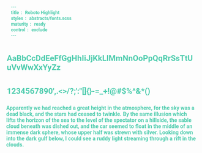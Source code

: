 ```yaml
---
title: Roboto Highlight
styles: abstracts/fonts.scss
maturity: ready
control: exclude
---
```

<style>
  * {
    font-family: 'Roboto' !important;
    color: #4DCCAD !important;
    font-weight: 700;
    font-style: bold;
    padding: 0.2em;
    word-wrap: break-word;
  }
</style>

## AaBbCcDdEeFfGgHhIiJjKkLlMmNnOoPpQqRrSsTtUuVvWwXxYyZz
## 1234567890',.<>/?;':"[]{}-=_+!@#$%^&*()

Apparently we had reached a great height in the atmosphere, for the sky was a dead black, and the stars had ceased to twinkle. By the same illusion which lifts the horizon of the sea to the level of the spectator on a hillside, the sable cloud beneath was dished out, and the car seemed to float in the middle of an immense dark sphere, whose upper half was strewn with silver. Looking down into the dark gulf below, I could see a ruddy light streaming through a rift in the clouds.

